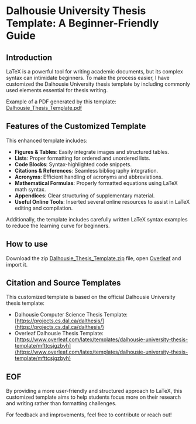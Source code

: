 # Dalhousie University Thesis Template: A Beginner-Friendly Guide  

## Introduction  

LaTeX is a powerful tool for writing academic documents, but its complex syntax can intimidate beginners. To make the process easier, I have customized the Dalhousie University thesis template by including commonly used elements essential for thesis writing.  

Example of a PDF generated by this template: [Dalhousie_Thesis_Template.pdf](Dalhousie_Thesis_Template.pdf)


## Features of the Customized Template  

This enhanced template includes:  
- **Figures & Tables**: Easily integrate images and structured tables.  
- **Lists**: Proper formatting for ordered and unordered lists.  
- **Code Blocks**: Syntax-highlighted code snippets.  
- **Citations & References**: Seamless bibliography integration.  
- **Acronyms**: Efficient handling of acronyms and abbreviations.  
- **Mathematical Formulas**: Properly formatted equations using LaTeX math syntax.  
- **Appendices**: Clear structuring of supplementary material.  
- **Useful Online Tools**: Inserted several online resources to assist in LaTeX editing and compilation.  

Additionally, the template includes carefully written LaTeX syntax examples to reduce the learning curve for beginners.  


## How to use   

Download the zip [Dalhousie_Thesis_Template.zip](Dalhousie_Thesis_Template.zip) file, open [Overleaf](https://www.overleaf.com/) and import it.


## Citation and Source Templates  

This customized template is based on the official Dalhousie University thesis template:  

- Dalhousie Computer Science Thesis Template: [https://projects.cs.dal.ca/dalthesis/](https://projects.cs.dal.ca/dalthesis/)  
- Overleaf Dalhousie Thesis Template: [https://www.overleaf.com/latex/templates/dalhousie-university-thesis-template/mfttcsjgzbyh](https://www.overleaf.com/latex/templates/dalhousie-university-thesis-template/mfttcsjgzbyh)  


## EOF
By providing a more user-friendly and structured approach to LaTeX, this customized template aims to help students focus more on their research and writing rather than formatting challenges.  

For feedback and improvements, feel free to contribute or reach out!  
